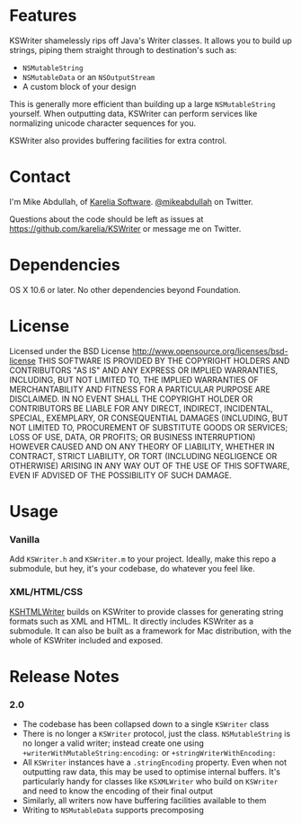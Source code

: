 Features
========

KSWriter shamelessly rips off Java's Writer classes. It allows you to build up strings, piping them straight through to destination's such as:

* `NSMutableString`
* `NSMutableData` or an `NSOutputStream`
* A custom block of your design

This is generally more efficient than building up a large `NSMutableString` yourself. When outputting data, KSWriter can perform services like normalizing unicode character sequences for you.

KSWriter also provides buffering facilities for extra control.

Contact
=======

I'm Mike Abdullah, of [Karelia Software](http://karelia.com). [@mikeabdullah](http://twitter.com/mikeabdullah) on Twitter.

Questions about the code should be left as issues at https://github.com/karelia/KSWriter or message me on Twitter.

Dependencies
============

OS X 10.6 or later. No other dependencies beyond Foundation.

License
=======

Licensed under the BSD License <http://www.opensource.org/licenses/bsd-license>
THIS SOFTWARE IS PROVIDED BY THE COPYRIGHT HOLDERS AND CONTRIBUTORS "AS IS" AND ANY
EXPRESS OR IMPLIED WARRANTIES, INCLUDING, BUT NOT LIMITED TO, THE IMPLIED WARRANTIES
OF MERCHANTABILITY AND FITNESS FOR A PARTICULAR PURPOSE ARE DISCLAIMED. IN NO EVENT
SHALL THE COPYRIGHT HOLDER OR CONTRIBUTORS BE LIABLE FOR ANY DIRECT, INDIRECT,
INCIDENTAL, SPECIAL, EXEMPLARY, OR CONSEQUENTIAL DAMAGES (INCLUDING, BUT NOT LIMITED
TO, PROCUREMENT OF SUBSTITUTE GOODS OR SERVICES; LOSS OF USE, DATA, OR PROFITS; OR
BUSINESS INTERRUPTION) HOWEVER CAUSED AND ON ANY THEORY OF LIABILITY, WHETHER IN CONTRACT,
STRICT LIABILITY, OR TORT (INCLUDING NEGLIGENCE OR OTHERWISE) ARISING IN ANY WAY OUT OF
THE USE OF THIS SOFTWARE, EVEN IF ADVISED OF THE POSSIBILITY OF SUCH DAMAGE.

Usage
=====

### Vanilla ###

Add `KSWriter.h` and `KSWriter.m` to your project. Ideally, make this repo a submodule, but hey, it's your codebase, do whatever you feel like.

### XML/HTML/CSS ###

[KSHTMLWriter](https://github.com/karelia/KSHTMLWriter) builds on KSWriter to provide classes for generating string formats such as XML and HTML. It directly includes KSWriter as a submodule. It can also be built as a framework for Mac distribution, with the whole of KSWriter included and exposed.

Release Notes
=============

### 2.0

* The codebase has been collapsed down to a single `KSWriter` class
* There is no longer a `KSWriter` protocol, just the class. `NSMutableString` is no longer a valid writer; instead create one using `+writerWithMutableString:encoding:` or `+stringWriterWithEncoding:`
* All `KSWriter` instances have a `.stringEncoding` property. Even when not outputting raw data, this may be used to optimise internal buffers. It's particularly handy for classes like `KSXMLWriter` who build on `KSWriter` and need to know the encoding of their final output
* Similarly, all writers now have buffering facilities available to them
* Writing to `NSMutableData` supports precomposing
